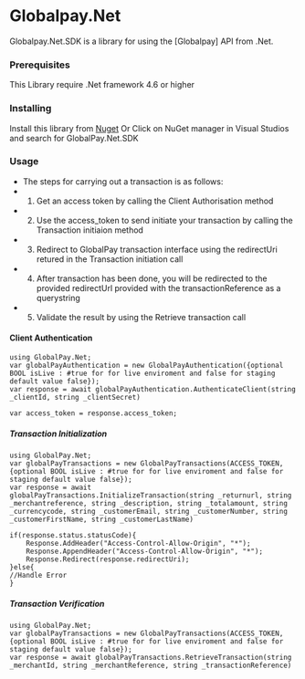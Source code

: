 # Globalpay.Net

Globalpay.Net.SDK is a library for using the [Globalpay] API from .Net.


### Prerequisites

 This Library require .Net framework 4.6 or higher



### Installing
 Install this library from [Nuget](https://www.nuget.org/packages/Globalpay.Net.SDK)
 Or Click on NuGet manager in Visual Studios and search for GlobalPay.Net.SDK

### Usage
*    The steps for carrying out a transaction is as follows:
*    1. Get an access token by calling the Client Authorisation method
*    2. Use the access_token to send initiate your transaction by calling the Transaction initiaion method
*    3. Redirect to GlobalPay transaction interface using the redirectUri retured in the Transaction initiation call
*    4. After transaction has been done, you will be redirected to the provided redirectUrl provided with the transactionReference as a querystring
*    5. Validate the result by using the Retrieve transaction call


#### Client Authentication
    using GlobalPay.Net;
    var globalPayAuthentication = new GlobalPayAuthentication({optional BOOL isLive : #true for for live enviroment and false for staging default value false});
    var response = await globalPayAuthentication.AuthenticateClient(string _clientId, string _clientSecret)

    var access_token = response.access_token;


##### Transaction Initialization
    using GlobalPay.Net;
    var globalPayTransactions = new GlobalPayTransactions(ACCESS_TOKEN, {optional BOOL isLive : #true for for live enviroment and false for staging default value false});
    var response = await globalPayTransactions.InitializeTransaction(string _returnurl, string _merchantreference, string _description, string _totalamount, string _currencycode, string _customerEmail, string _customerNumber, string _customerFirstName, string _customerLastName)

    if(response.status.statusCode){
        Response.AddHeader("Access-Control-Allow-Origin", "*");
        Response.AppendHeader("Access-Control-Allow-Origin", "*");
		Response.Redirect(response.redirectUri);
    }else{
	//Handle Error
	}

##### Transaction Verification
    using GlobalPay.Net;
    var globalPayTransactions = new GlobalPayTransactions(ACCESS_TOKEN, {optional BOOL isLive : #true for for live enviroment and false for staging default value false});
    var response = await globalPayTransactions.RetrieveTransaction(string _merchantId, string _merchantReference, string _transactionReference)

